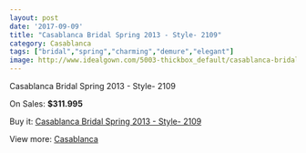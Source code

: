 ```yaml
---
layout: post
date: '2017-09-09'
title: "Casablanca Bridal Spring 2013 - Style- 2109"
category: Casablanca
tags: ["bridal","spring","charming","demure","elegant"]
image: http://www.idealgown.com/5003-thickbox_default/casablanca-bridal-spring-2013-style-2109.jpg
---
```

Casablanca Bridal Spring 2013 - Style- 2109

On Sales: **$311.995**
<a href="https://www.idealgown.com/en/casablanca/2248-casablanca-bridal-spring-2013-style-2109.html"><amp-img layout="responsive" width="600" height="600" src="//www.idealgown.com/5003-thickbox_default/casablanca-bridal-spring-2013-style-2109.jpg" alt="Casablanca Bridal Spring 2013 - Style- 2109 0" /></a>
<a href="https://www.idealgown.com/en/casablanca/2248-casablanca-bridal-spring-2013-style-2109.html"><amp-img layout="responsive" width="600" height="600" src="//www.idealgown.com/5004-thickbox_default/casablanca-bridal-spring-2013-style-2109.jpg" alt="Casablanca Bridal Spring 2013 - Style- 2109 1" /></a>

Buy it: [Casablanca Bridal Spring 2013 - Style- 2109](https://www.idealgown.com/en/casablanca/2248-casablanca-bridal-spring-2013-style-2109.html "Casablanca Bridal Spring 2013 - Style- 2109")

View more: [Casablanca](https://www.idealgown.com/en/31-casablanca "Casablanca")